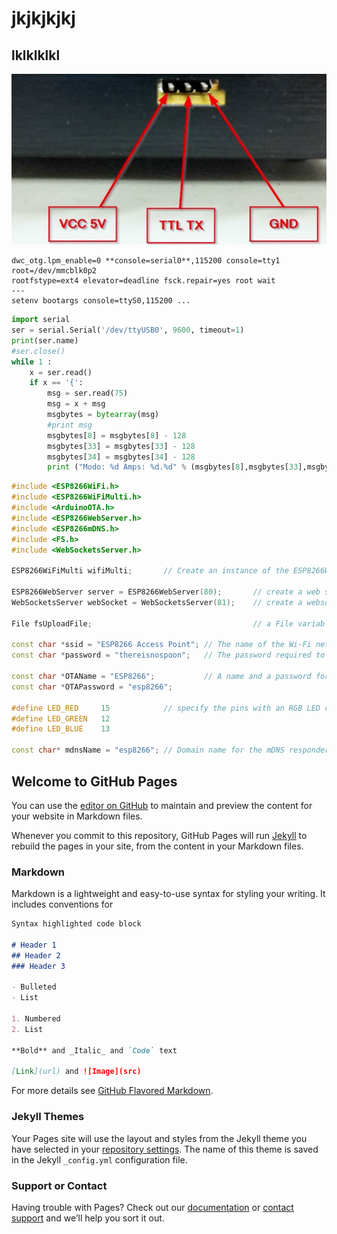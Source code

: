 # jkjkjkjkj
## lklklklkl
![alt text](img/Capture.JPG "Descripción")

```
dwc_otg.lpm_enable=0 **console=serial0**,115200 console=tty1 root=/dev/mmcblk0p2 
rootfstype=ext4 elevator=deadline fsck.repair=yes root wait
---
setenv bootargs console=ttyS0,115200 ...
```
```python
import serial
ser = serial.Serial('/dev/ttyUSB0', 9600, timeout=1)
print(ser.name)
#ser.close()
while 1 :
    x = ser.read()
    if x == '{':
        msg = ser.read(75)
        msg = x + msg
        msgbytes = bytearray(msg)
        #print msg
        msgbytes[8] = msgbytes[8] - 128
        msgbytes[33] = msgbytes[33] - 128
        msgbytes[34] = msgbytes[34] - 128
        print ("Modo: %d Amps: %d.%d" % (msgbytes[8],msgbytes[33],msgbytes[34]))
```
```c++
#include <ESP8266WiFi.h>
#include <ESP8266WiFiMulti.h>
#include <ArduinoOTA.h>
#include <ESP8266WebServer.h>
#include <ESP8266mDNS.h>
#include <FS.h>
#include <WebSocketsServer.h>

ESP8266WiFiMulti wifiMulti;       // Create an instance of the ESP8266WiFiMulti class, called 'wifiMulti'

ESP8266WebServer server = ESP8266WebServer(80);       // create a web server on port 80
WebSocketsServer webSocket = WebSocketsServer(81);    // create a websocket server on port 81

File fsUploadFile;                                    // a File variable to temporarily store the received file

const char *ssid = "ESP8266 Access Point"; // The name of the Wi-Fi network that will be created
const char *password = "thereisnospoon";   // The password required to connect to it, leave blank for an open network

const char *OTAName = "ESP8266";           // A name and a password for the OTA service
const char *OTAPassword = "esp8266";

#define LED_RED     15            // specify the pins with an RGB LED connected
#define LED_GREEN   12
#define LED_BLUE    13

const char* mdnsName = "esp8266"; // Domain name for the mDNS responder
```

## Welcome to GitHub Pages

You can use the [editor on GitHub](https://github.com/vicen-t/imax-charge-station/edit/master/README.md) to maintain and preview the content for your website in Markdown files.

Whenever you commit to this repository, GitHub Pages will run [Jekyll](https://jekyllrb.com/) to rebuild the pages in your site, from the content in your Markdown files.

### Markdown

Markdown is a lightweight and easy-to-use syntax for styling your writing. It includes conventions for

```markdown
Syntax highlighted code block

# Header 1
## Header 2
### Header 3

- Bulleted
- List

1. Numbered
2. List

**Bold** and _Italic_ and `Code` text

[Link](url) and ![Image](src)
```

For more details see [GitHub Flavored Markdown](https://guides.github.com/features/mastering-markdown/).

### Jekyll Themes

Your Pages site will use the layout and styles from the Jekyll theme you have selected in your [repository settings](https://github.com/vicen-t/imax-charge-station/settings). The name of this theme is saved in the Jekyll `_config.yml` configuration file.

### Support or Contact

Having trouble with Pages? Check out our [documentation](https://help.github.com/categories/github-pages-basics/) or [contact support](https://github.com/contact) and we’ll help you sort it out.

